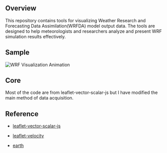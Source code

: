 ## Overview

This repository contains tools for visualizing Weather Research and Forecasting Data Assimilation(WRFDA) model output data. The tools are designed to help meteorologists and researchers analyze and present WRF simulation results effectively.


## Sample
![WRF Visualization Animation](https://github.com/shizukuyu/visualization-wrf/raw/master/animation.gif)

## Core

Most of the code are from leaflet-vector-scalar-js but I have modified the main method of data acquisition.



## Reference

+ [leaflet-vector-scalar-js](https://github.com/AmarsDing/leaflet-vector-scalar-js)

+ [leaflet-velocity](https://github.com/danwild/leaflet-velocity)

+ [earth](https://github.com/cambecc/earth)





